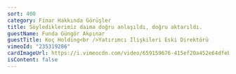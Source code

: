 ```yaml
---
sort: 400
category: Finar Hakkında Görüşler
title: Söylediklerimiz daima doğru anlaşıldı, doğru aktarıldı.
guestName: Funda Güngör Akpınar
guestTitle: Koç Holding<br />Yatırımcı İlişkileri Eski Direktörü
vimeoId: "235319286"
cardImageUrl: https://i.vimeocdn.com/video/659159676-415ef20a452e64dfebab7b98130675f3f7b226aec91b2b26977029b523a3e405-d.jpg?mw=535&mh=301
isContent: false
---
```

